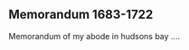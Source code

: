 <div style="page-break-before:always;"></div>

## Memorandum 1683-1722

Memorandum of my abode in hudsons bay ....
